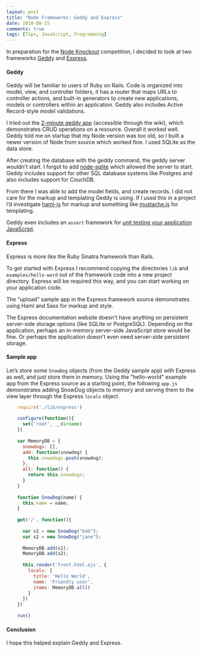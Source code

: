 ```yaml
---
layout: post
title: "Node Frameworks: Geddy and Express"
date: 2010-08-15
comments: true
tags: [Tips, JavaScript, Programming]
---
```


In preparation for the [Node Knockout](http://nodeknockout.com/) competition, I decided to look at two frameworks [Geddy](http://geddyjs.org/) and [Express](http://expressjs.com/). 

#### Geddy

Geddy will be familiar to users of Ruby on Rails. Code is organized into model, view, and controller folders, it has a router that maps URLs to controller actions, and built-in generators to create new applications, models or controllers within an application. Geddy also includes Active Record-style model validations.

I tried out the [2-minute geddy app](http://wiki.github.com/mde/geddy/the-two-minute-geddy-app) (accessible through the wiki), which demonstrates CRUD operations on a resource. Overall it worked well. Geddy told me on startup that my Node version was too old, so I built a newer version of Node from source which worked fine. I used SQLite as the data store.

After creating the database with the geddy command, the geddy server wouldn’t start. I forgot to add [node-sqlite](http://wiki.github.com/mde/geddy/install-sqlite-and-node-sqlite) which allowed the server to start. Geddy includes support for other SQL database systems like Postgres and also includes support for CouchDB.

From there I was able to add the model fields, and create records. I did not care for the markup and templating Geddy is using. If I used this in a project I’d investigate [haml-js](http://github.com/creationix/haml-js) for markup and something like [mustache.js](http://github.com/janl/mustache.js/) for templating. 

Geddy even includes an `assert` framework for [unit testing your application JavaScript](http://wiki.github.com/mde/geddy/writing-tests).

#### Express

Express is more like the Ruby Sinatra framework than Rails.

To get started with Express I recommend copying the directories `lib` and `examples/hello-word` out of the framework code into a new project directory. Express will be required this way, and you can start working on your application code.

The "upload" sample app in the Express framework source demonstrates using Haml and Sass for markup and style.

The Express documentation website doesn't have anything on persistent server-side storage options (like SQLite or PostgreSQL). Depending on the application, perhaps an in-memory server-side JavaScript store would be fine. Or perhaps the application doesn't even need server-side persistent storage.

#### Sample app

Let’s store some `SnowDog` objects (from the Geddy sample app) with Express as well, and just store them in memory.  Using the "hello-world" example app from the Express source as a starting point, the following `app.js` demonstrates adding SnowDog objects to memory and serving them to the view layer through the Express `locals` object.

``` javascript
    require('./lib/express')
        
    configure(function(){
      set('root', __dirname)
    })
    
    var MemoryDB = {
      snowdogs: [],
      add: function(snowdog) {
        this.snowdogs.push(snowdog);
      },
      all: function() {
        return this.snowdogs;
      }
    }
    
    function SnowDog(name) {
      this.name = name;
    }
    
    get('/', function(){
      
      var s1 = new SnowDog("bob");
      var s2 = new SnowDog("jane");
      
      MemoryDB.add(s1);
      MemoryDB.add(s2);
      
      this.render('front.html.ejs', {
        locals: {
          title: 'Hello World',
          name: 'Friendly user',
          items: MemoryDB.all()
        }
      })
    })
    
    run()
```
    
#### Conclusion

I hope this helped explain Geddy and Express.
